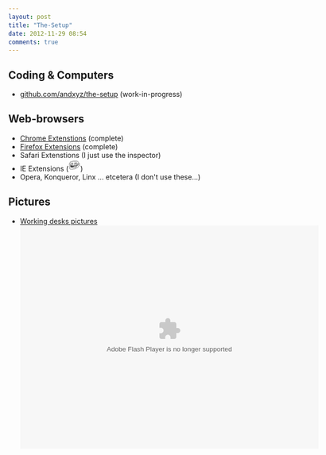 ```yaml
---
layout: post
title: "The-Setup"
date: 2012-11-29 08:54
comments: true
---
```


## Coding & Computers
 - [github.com/andxyz/the-setup][mysetup-github] (work-in-progress)

## Web-browsers
- [Chrome Extenstions][mysetup-chrome] (complete)
- [Firefox Extensions][mysetup-firefox] (complete)
- Safari Extenstions (I just use the inspector)
- IE Extensions (<img class="emoji plain" src="/images/custom/trollface.png" width="24" height="24">)
- Opera, Konqueror, Linx ... etcetera (I don't use these...)

## Pictures
- [Working desks pictures][mysetup-flickr]
<object width="600" height="450"> <param name="flashvars" value="offsite=true&lang=en-us&page_show_url=%2Fphotos%2Fandxyz%2Fsets%2F72157632131411262%2Fshow%2F&page_show_back_url=%2Fphotos%2Fandxyz%2Fsets%2F72157632131411262%2F&set_id=72157632131411262&jump_to="></param> <param name="movie" value="http://www.flickr.com/apps/slideshow/show.swf?v=122138"></param> <param name="allowFullScreen" value="true"></param><embed type="application/x-shockwave-flash" src="http://www.flickr.com/apps/slideshow/show.swf?v=122138" allowFullScreen="true" flashvars="offsite=true&lang=en-us&page_show_url=%2Fphotos%2Fandxyz%2Fsets%2F72157632131411262%2Fshow%2F&page_show_back_url=%2Fphotos%2Fandxyz%2Fsets%2F72157632131411262%2F&set_id=72157632131411262&jump_to=" width="600" height="450"></embed></object>


[mysetup-chrome]: /pages/chrome-extensions/
[mysetup-firefox]: /pages/firefox-extensions/
[mysetup-github]: http://github.com/andxyz/the-setup#readme
[mysetup-flickr]: http://www.flickr.com/photos/andxyz/8230031692/in/set-72157632131411262/